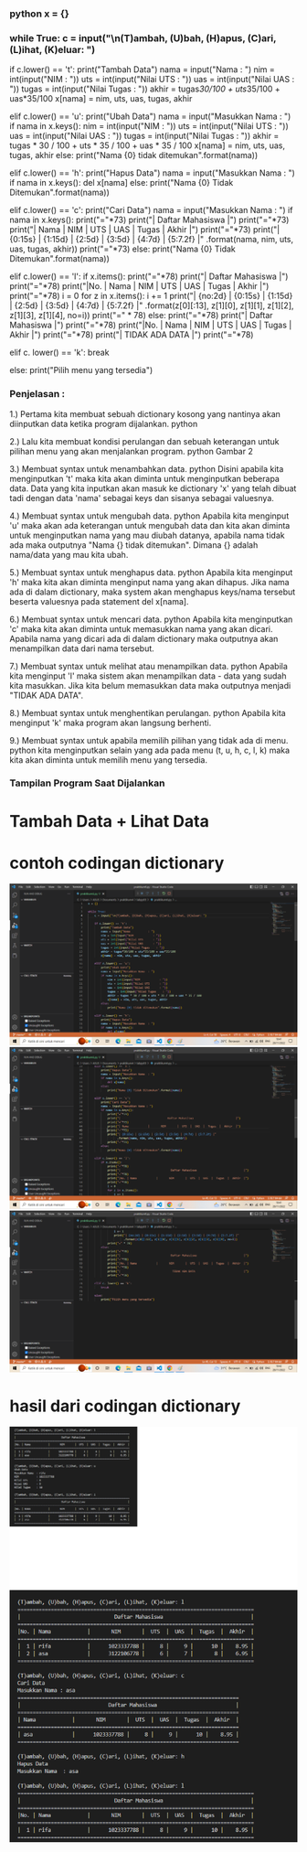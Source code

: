 ### python x = {}

### while True: c = input("\n(T)ambah, (U)bah, (H)apus, (C)ari, (L)ihat, (K)eluar: ")
if c.lower() == 't':
    print("Tambah Data")
    nama = input("Nama           : ")
    nim = int(input("NIM            : "))
    uts = int(input("Nilai UTS      : "))
    uas = int(input("Nilai UAS      : "))
    tugas = int(input("Nilai Tugas    : "))
    akhir = tugas*30/100 + uts*35/100 + uas*35/100
    x[nama] = nim, uts, uas, tugas, akhir

elif c.lower() == 'u':
    print("Ubah Data")
    nama = input("Masukkan Nama  : ")
    if nama in x.keys():
        nim = int(input("NIM            : "))
        uts = int(input("Nilai UTS      : "))
        uas = int(input("Nilai UAS      : "))
        tugas = int(input("Nilai Tugas    : "))
        akhir = tugas * 30 / 100 + uts * 35 / 100 + uas * 35 / 100
        x[nama] = nim, uts, uas, tugas, akhir
    else:
        print("Nama {0} tidak ditemukan".format(nama))

elif c.lower() == 'h':
    print("Hapus Data")
    nama = input("Masukkan Nama  : ")
    if nama in x.keys():
        del x[nama]
    else:
        print("Nama {0} Tidak Ditemukan".format(nama))

elif c.lower() == 'c':
    print("Cari Data")
    nama = input("Masukkan Nama : ")
    if nama in x.keys():
        print("="*73)
        print("|                             Daftar Mahasiswa                          |")
        print("="*73)
        print("| Nama            |       NIM       |  UTS  |  UAS  |  Tugas  |  Akhir  |")
        print("="*73)
        print("| {0:15s} | {1:15d} | {2:5d} | {3:5d} | {4:7d} | {5:7.2f} |"
              .format(nama, nim, uts, uas, tugas, akhir))
        print("="*73)
    else:
        print("Nama {0} Tidak Ditemukan".format(nama))

elif c.lower() == 'l':
    if x.items():
        print("="*78)
        print("|                               Daftar Mahasiswa                             |")
        print("="*78)
        print("|No. | Nama            |       NIM       |  UTS  |  UAS  |  Tugas  |  Akhir  |")
        print("="*78)
        i = 0
        for z in x.items():
            i += 1
            print("| {no:2d} | {0:15s} | {1:15d} | {2:5d} | {3:5d} | {4:7d} | {5:7.2f} |"
                  .format(z[0][:13], z[1][0], z[1][1], z[1][2], z[1][3], z[1][4], no=i))
        print("=" * 78)
    else:
        print("="*78)
        print("|                               Daftar Mahasiswa                             |")
        print("="*78)
        print("|No. | Nama            |       NIM       |  UTS  |  UAS  |  Tugas  |  Akhir  |")
        print("="*78)
        print("|                                TIDAK ADA DATA                              |")
        print("="*78)

elif c. lower() == 'k':
    break

else:
    print("Pilih menu yang tersedia")

### Penjelasan :
1.) Pertama kita membuat sebuah dictionary kosong yang nantinya akan diinputkan data ketika program dijalankan. python

2.) Lalu kita membuat kondisi perulangan dan sebuah keterangan untuk pilihan menu yang akan menjalankan program. python Gambar 2

3.) Membuat syntax untuk menambahkan data. python
Disini apabila kita menginputkan 't' maka kita akan diminta untuk menginputkan beberapa data. Data yang kita inputkan akan masuk ke dictionary 'x' yang telah dibuat tadi dengan data 'nama' sebagai keys dan sisanya sebagai valuesnya.

4.) Membuat syntax untuk mengubah data. python 
Apabila kita menginput 'u' maka akan ada keterangan untuk mengubah data dan kita akan diminta untuk menginputkan nama yang mau diubah datanya, apabila nama tidak ada maka outputnya "Nama {} tidak ditemukan". Dimana {} adalah nama/data yang mau kita ubah.

5.) Membuat syntax untuk menghapus data. python
Apabila kita menginput 'h' maka kita akan diminta menginput nama yang akan dihapus. Jika nama ada di dalam dictionary, maka system akan menghapus keys/nama tersebut beserta valuesnya pada statement del x[nama].

6.) Membuat syntax untuk mencari data. python
Apabila kita menginputkan 'c' maka kita akan diminta untuk memasukkan nama yang akan dicari. Apabila nama yang dicari ada di dalam dictionary maka outputnya akan menampilkan data dari nama tersebut.

7.) Membuat syntax untuk melihat atau menampilkan data. python
Apabila kita menginput 'l' maka sistem akan menampilkan data - data yang sudah kita masukkan. Jika kita belum memasukkan data maka outputnya menjadi "TIDAK ADA DATA".

8.) Membuat syntax untuk menghentikan perulangan. python
Apabila kita menginput 'k' maka program akan langsung berhenti.

9.) Membuat syntax untuk apabila memilih pilihan yang tidak ada di menu. python
kita menginputkan selain yang ada pada menu (t, u, h, c, l, k) maka kita akan diminta untuk memilih menu yang tersedia.

### Tampilan Program Saat Dijalankan
# Tambah Data + Lihat Data
# contoh codingan dictionary
![img](gambar/gambar%202.png)
![img](gambar/gambar%203.png)
![img](gambar/gambar%204.png)
# hasil dari codingan dictionary
![img](gambar/ubah%20data.png)
![img](gambar/cari%20dan%20hapus%20data.png)